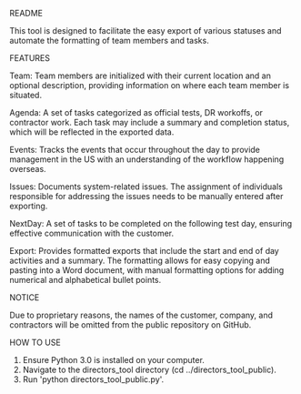 README

This tool is designed to facilitate the easy export of various statuses and automate the formatting of team members and tasks.

FEATURES

Team: Team members are initialized with their current location and an optional description, providing information on where each team member is situated.

Agenda: A set of tasks categorized as official tests, DR workoffs, or contractor work. Each task may include a summary and completion status, which will be reflected in the exported data.

Events: Tracks the events that occur throughout the day to provide management in the US with an understanding of the workflow happening overseas.

Issues: Documents system-related issues. The assignment of individuals responsible for addressing the issues needs to be manually entered after exporting.

NextDay: A set of tasks to be completed on the following test day, ensuring effective communication with the customer.

Export: Provides formatted exports that include the start and end of day activities and a summary. The formatting allows for easy copying and pasting into a Word document, with manual formatting options for adding numerical and alphabetical bullet points.

NOTICE

Due to proprietary reasons, the names of the customer, company, and contractors will be omitted from the public repository on GitHub.

HOW TO USE

1. Ensure Python 3.0 is installed on your computer.
2. Navigate to the directors_tool directory (cd ../directors_tool_public).
3. Run 'python directors_tool_public.py'.
